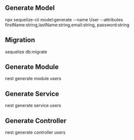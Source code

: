 ## Generate Model 
npx sequelize-cli model:generate --name User --attributes firstName:string,lastName:string,email:string, password:string

## Migration
sequelize db:migrate

## Generate Module
nest generate module users

## Generate Service
nest generate service users

## Generate Controller
nest generate controller users